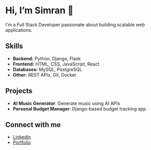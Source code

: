 # Hi, I’m Simran 👋

I'm a Full Stack Developer passionate about building scalable web applications.  

## Skills
- **Backend:** Python, Django, Flask
- **Frontend:** HTML, CSS, JavaScript, React
- **Databases:** MySQL, PostgreSQL
- **Other:** REST APIs, Git, Docker

## Projects
- **AI Music Generator**: Generate music using AI APIs
- **Personal Budget Manager**: Django-based budget tracking app

## Connect with me
- [LinkedIn](https://www.linkedin.com/in/simranjeet-kaur-76792b248)
- [Portfolio](https://simiranjeet.github.io/portfolio/)
